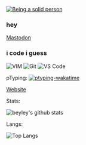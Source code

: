 [![Being a solid person](https://github.com/Beyley/Beyley/workflows/Being%20a%20solid%20person/badge.svg)](https://github.com/Beyley/Beyley/actions?query=workflow%3A%22Being+a+solid+person%22)

### hey

<a rel="me" href="https://fedi.beyleyisnot.moe/@beyley">Mastodon</a>

### i code i guess

![VIM](https://img.shields.io/badge/-VIM-%232C3A42?style=flat-square&logo=vim)
![Git](https://img.shields.io/badge/-Git-%23F05032?style=flat-square&logo=git&logoColor=%23ffffff)
![VS Code](https://img.shields.io/badge/-VSCode-%23007ACC?style=flat-square&logo=visual-studio-code)

pTyping: [![ptyping-wakatime](https://wakatime.com/badge/github/Beyley/pTyping.svg)](https://wakatime.com/badge/github/Beyley/pTyping)

[Website](https://beyleyisnot.moe)

Stats:

![beyley's github stats](https://github-readme-stats.vercel.app/api?username=Beyley&show_icons=true&theme=dracula&layout=compact)


Langs:

![Top Langs](https://github-readme-stats.vercel.app/api/top-langs/?username=Beyley&theme=dracula&layout=compact)
